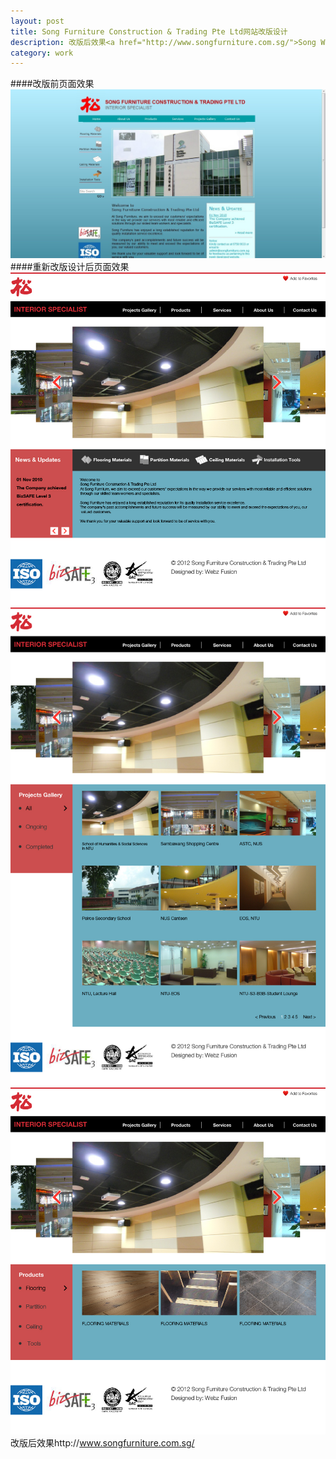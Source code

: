 ```yaml
---
layout: post
title: Song Furniture Construction & Trading Pte Ltd网站改版设计
description: 改版后效果<a href="http://www.songfurniture.com.sg/">Song Website</a><a href="/Songweb"><img src="/images/SongFurnitureConstruction/3-01.jpg"></a>
category: work
---
```

####改版前页面效果
<img src="/images/SongFurnitureConstruction/4.jpg">
####重新改版设计后页面效果
<img src="/images/SongFurnitureConstruction/3-01.jpg">
<img src="/images/SongFurnitureConstruction/3-02.jpg">
<img src="/images/SongFurnitureConstruction/3-03.jpg">
改版后效果http://www.songfurniture.com.sg/
